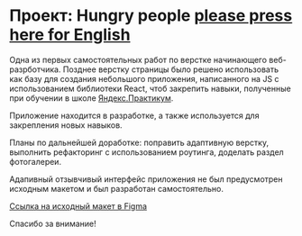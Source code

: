 # Проект: Hungry people [please press here for English](./README_eng.md)

Одна из первых самостоятельных работ по верстке начинающего веб-разрботчика. Позднее верстку страницы было решено использовать как базу для создания небольшого приложения, написанного на JS с использованием библиотеки React, чтоб закрепить навыки, полученные при обучении в школе [Яндекс.Практикум](https://practicum.yandex.ru).

Приложение находится в разработке, а также используется для закрепления новых навыков.

Планы по дальнейшей доработке: поправить адаптивную верстку, выполнить рефакторинг с использованием роутинга, доделать раздел фотогалереи.

Адапивный отзывчивый интерфейс приложения не был предусмотрен исходным макетом и был разработан самостоятельно.

[Ссылка на исходный макет в Figma](https://www.figma.com/file/99VWS9wLtcNpWYAvWWbNwo/Hunger---Website-Template?node-id=0%3A1)

Спасибо за внимание!
